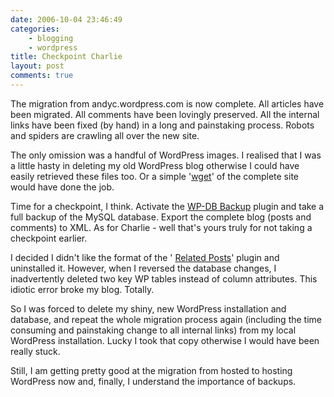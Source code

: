 ```yaml
---
date: 2006-10-04 23:46:49
categories:
    - blogging
    - wordpress
title: Checkpoint Charlie
layout: post
comments: true
---
```

The migration from andyc.wordpress.com is now complete. All articles
have been migrated. All comments have been lovingly preserved. All the
internal links have been fixed (by hand) in a long and painstaking
process. Robots and spiders are crawling all over the new site.

The only omission was a handful of WordPress images. I realised that I
was a little hasty in deleting my old WordPress blog otherwise I could
have easily retrieved these files too. Or a simple
'[wget](http://www.gnu.org/software/wget/)' of the complete site would
have done the job.

Time for a checkpoint, I think. Activate the
[WP-DB Backup](http://www.skippy.net/blog/category/wordpress/plugins/wp-db-backup/)
plugin and take a full backup of the MySQL database. Export the complete
blog (posts and comments) to XML. As for Charlie - well that's yours
truly for not taking a checkpoint earlier.

I decided I didn't like the format of the '
[Related Posts](http://www.w-a-s-a-b-i.com/archives/2006/02/02/wordpress-related-entries-20/)'
plugin and uninstalled it. However, when I reversed the database
changes, I inadvertently deleted two key WP tables instead of column
attributes. This idiotic error broke my blog. Totally.

So I was forced to delete my shiny, new WordPress installation and
database, and repeat the whole migration process again (including the
time consuming and painstaking change to all internal links) from my
local WordPress installation. Lucky I took that copy otherwise I would
have been really stuck.

Still, I am getting pretty good at the migration from hosted to hosting
WordPress now and, finally, I understand the importance of backups.
